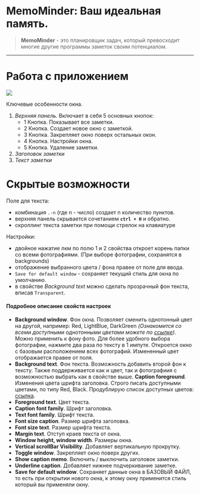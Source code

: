 # MemoMinder: Ваш идеальная память.

>__MemoMinder__ - это планировщик задач, который превосходит многие другие программы заметок своим потенциалом. 

---
# Работа с приложением
<p align="left">
  <img src="https://i.imgur.com/yvQzRxS.png" />
</p>

Ключевые особенности окна.
1. _Верхняя панель_.  Включает в себя 5 основных кнопок:
    - 1 Кнопка. Показывает все заметки.
    - 2 Кнопка. Создает новое окно с заметкой. 
    - 3 Кнопка. Закрепляет окно поверх остальных окон.
    - 4 Кнопка. Настройки окна. 
    - 5 Кнопка. Удаление заметки. 
2. _Заголовок заметки_
3. _Текст заметки_

# Скрытые возможности

Поле для текста:
  - комбинация `.-n` (где n - число) создает n количество пунктов.
  - верхняя панель скрывается сочетанием __`ctrl + H`__ и обратно.
  - скроллинг текста заметки при помощи стрелок на клавиатуре

Настройки:
  - двойное нажатие лкм по полю 1 и 2 свойства откроет корень папки со всеми фотографиями. (При выборе фотографии, сохранятся в backgrounds)
  - отображение выбранного цвета / фона правее от поле для ввода.
  - `Save for default window` - сохраняет текущий стиль для окна по умолчанию. 
  - в свойстве _Background text_ можно сделать прозрачный фон текста, вписав `Transparent`.


#### Подробное описание свойств настроек
  - __Background window__. Фон окна. Позволяет сменить однотонный цвет на  другой, например: Red, LightBlue, DarkGreen *(Ознакомится со всеми доступными однотонными цветами можете по [ссылке](https://learn.microsoft.com/ru-ru/dotnet/api/system.drawing.brushes?view=windowsdesktop-3.1))*. Можно применить к фону фото. Для более удобного выбора фотографии, нажмите два раза по тексту в 1 импуте. Откроется окно с базовым расположением всех фотографий. Измененный цвет отображается правее от поля.
  - __Background text__. Фон текста. Возможность добавить второй фон к тексту. Также поддерживается как и цвет, так и фотографиия с возможностью выбрать как в свойстве выше.
__Caption foreground__. Изменения цвета шрифта заголовка. Строго писать доступными цветами, по типу Red, Black. Продублирую список доступных цветов: [ссылка](https://learn.microsoft.com/ru-ru/dotnet/api/system.drawing.brushes?view=windowsdesktop-3.1).
  - __Foreground text__. Цвет текста. 
  - __Caption font family__. Шрифт заголовка.
  - __Text font family__. Шрифт текста.
  - __Font size caption__. Размер шрифта заголовка.
  - __Font size text__. Размер шрифта текста.
  - __Margin text__. Отступ краев текста от окна.
  - __Window height, window width__. Размеры окна.
  - __Vertical scrollBar Visibility__. Добавляет вертикальную прокрутку.
  - __Toggle window__. Закрепляет окно поверх других.
  - __Show caption memo__. Включить / выключить заголовок заметки.
  - __Underline caption__. Добавляет нижнее подчеркивание заметке.
  - __Save for default window__. Сохраняет данные окна в БАЗОВЫЙ ФАЙЛ, то есть при открытии нового окна, к этому окну применится стиль который вы применяли окну.


